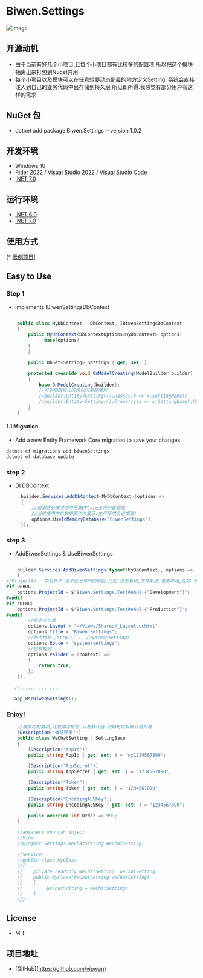 # Biwen.Settings

![image](https://github.com/vipwan/Biwen.Settings/assets/13956765/b438393b-f5d9-4d78-b2aa-c20851fb9880)

## 开源动机
- 由于当前有好几个小项目,且每个小项目都有比较多的配置项,所以把这个模块抽离出来打包到Nuget共用.
- 每个小项目以及模块可以在任意想要动态配置的地方定义Setting, 系统会直接注入到自己的业务代码中且存储到持久层 所见即所得.我感觉有部分用户有这样的需求.


## NuGet 包

- dotnet add package Biwen.Settings --version 1.0.2

## 开发环境

* Windows 10
* [Rider 2022](https://www.jetbrains.com/rider) / [Visual Studio 2022](https://visualstudio.microsoft.com) / [Visual Studio Code](https://code.visualstudio.com)
* [.NET 7.0](https://dotnet.microsoft.com/download/dotnet/7.0)
  

## 运行环境
- [.NET 6.0](https://dotnet.microsoft.com/download/dotnet/6.0)
- [.NET 7.0](https://dotnet.microsoft.com/download/dotnet/7.0)

## 使用方式

[* [示例项目](Biwen.Settings/TestWebUI)]

## Easy to Use

### Step 1 

- implements IBiwenSettingsDbContext

```csharp

    public class MyDbContext : DbContext, IBiwenSettingsDbContext
    {
        public MyDbContext(DbContextOptions<MyDbContext> options)
            : base(options)
        {
        }

        public DbSet<Setting> Settings { get; set; }

        protected override void OnModelCreating(ModelBuilder builder)
        {
            base.OnModelCreating(builder);
            //可以根据自己的情况约束存储列
            //builder.Entity<Setting>().HasKey(x => x.SettingName);
            //builder.Entity<Setting>().Property(x => x.SettingName).HasMaxLength(500);
        }
    }

```
#### 1.1 Migration

- Add a new Entity Framework Core migration to save your changes

```bash
dotnet ef migrations add biwenSettings
dotnet ef database update
```

### step 2

- DI DBContext

  ```csharp
    builder.Services.AddDbContext<MyDbContext>(options =>
    {
        //根据您的情况使用任意EFCore支持的数据库
        //当前使用内存数据库作为演示.生产环境务必修改!
        options.UseInMemoryDatabase("BiwenSettings");
    });
  
   ```

### step 3

- AddBiwenSettings & UseBiwenSettings

```csharp

    builder.Services.AddBiwenSettings(typeof(MyDbContext), options =>
    {
//ProjectId : 项目标识 用于区分不同的项目,比如:日志系统,文件系统;或者环境,比如:开发环境,测试环境,生产环境
#if DEBUG
    options.ProjectId = $"Biwen.Settings.TestWebUI-{"Development"}";
#endif
#if !DEBUG
    options.ProjectId = $"Biwen.Settings.TestWebUI-{"Production"}";
#endif
        //自定义布局
        options.Layout = "~/Views/Shared/_Layout.cshtml";
        options.Title = "Biwen.Settings";
        //路由地址 ,http://..../system/settings
        options.Route = "system/settings";
        //授权规则
        options.Valider = (context) =>
        {
            return true;
        };
    });

   //...............

   app.UseBiwenSettings();
```

### Enjoy!

```csharp
    //模拟的配置项,注意描述信息,以及默认值.初始化将以默认值为准
    [Description("微信配置")]
    public class WeChatSetting : SettingBase
    {
        [Description("AppId")]
        public string AppId { get; set; } = "wx1234567890";

        [Description("AppSecret")]
        public string AppSecret { get; set; } = "1234567890";

        [Description("Token")]
        public string Token { get; set; } = "1234567890";

        [Description("EncodingAESKey")]
        public string EncodingAESKey { get; set; } = "1234567890";

        public override int Order => 999;
    }

    //anywhere you can inject
    //View:
    //@inject Settings.WeChatSetting WeChatSetting;

    //Service:
    //public class MyClass
    //{
    //    private readonly WeChatSetting _weChatSetting;
    //    public MyClass(WeChatSetting weChatSetting)
    //    {
    //        _weChatSetting = weChatSetting;
    //    }
    //}

```

## License 
- MIT


## 项目地址

- [GitHub][(https://github.com/vipwan)](https://github.com/vipwan/Biwen.Settings)
